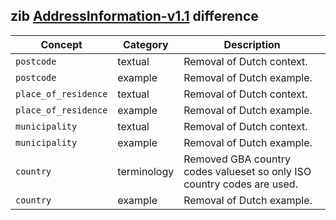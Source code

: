 ## zib [AddressInformation-v1.1](https://zibs.nl/wiki/AddressInformation-v1.1(2020EN)) difference

| Concept         | Category          | Description                             | 
|-----------------|-------------------|-----------------------------------------|
|`postcode` | textual | Removal of Dutch context.|
|`postcode` | example | Removal of Dutch example.|
|`place_of_residence` | textual | Removal of Dutch context.|
|`place_of_residence` | example| Removal of Dutch example.|
|`municipality` | textual | Removal of Dutch context. |
|`municipality` | example | Removal of Dutch example. |
|`country` | terminology | Removed GBA country codes valueset so only ISO country codes are used. |
|`country` | example | Removal of Dutch example. | 
